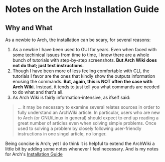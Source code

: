 # Notes on the Arch Installation Guide
## Why and What
As a newbie to Arch, the installation can be scary, for several reasons:

1. As a newbie I have been used to GUI for years. Even when faced with some techinical issues from time to time, I know there are a whole bunch of tutorials with step-by-step screenshots. **But Arch Wiki does not do that; just text instructions**.
2. Though I have been more of less feeling comfortable with CLI, the tutorials I favor are the ones that kindly show the outputs information enusing the commands. **But, again, this is NOT often the case with Arch Wiki.** Instead, it tends to just tell you what commands are needed to do what and that's all.
3. As Arch Wiki is fairly information-intensive, as ifself said:
> ... it may be necessary to examine several relates sources in order to fully understand an ArchWiki article. In particular, users who are new to Arch (or GNU/Linux in general) should expect to end up reading a great number of articles even when solving simple problems.
Once used to solving a problem by closely following user-friendly instructions in one singel article, no longer.

Being concise is Arch; yet I do think it is helpful to extend the ArchWiki a little bit by adding some notes whenever I feel necessary. And is my notes for Arch's [Installation Guide](wiki.archlinux.org/index.php/Installation_guide) 
